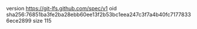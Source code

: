 version https://git-lfs.github.com/spec/v1
oid sha256:76851ba3fe2ba28ebb60ee13f2b53bc1eea247c3f7a4b40fc71778336ece2899
size 115
